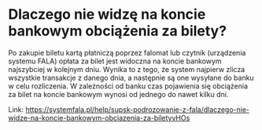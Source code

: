# Dlaczego nie widzę na koncie bankowym obciążenia za bilety?


Po zakupie biletu kartą płatniczą poprzez falomat lub czytnik (urządzenia systemu FALA) opłata za bilet jest widoczna na koncie bankowym najszybciej w kolejnym dniu. Wynika to z tego, że system najpierw zlicza wszystkie transakcje z danego dnia, a następnie są one wysyłane do banku w celu rozliczenia. W zależności od banku czas pojawienia się obciążenia za bilet na koncie bankowym wynosi od jednego do nawet kilku dni.




Link: https://systemfala.pl/help/supsk-podrozowanie-z-fala/dlaczego-nie-widze-na-koncie-bankowym-obciazenia-za-biletyvHOs
